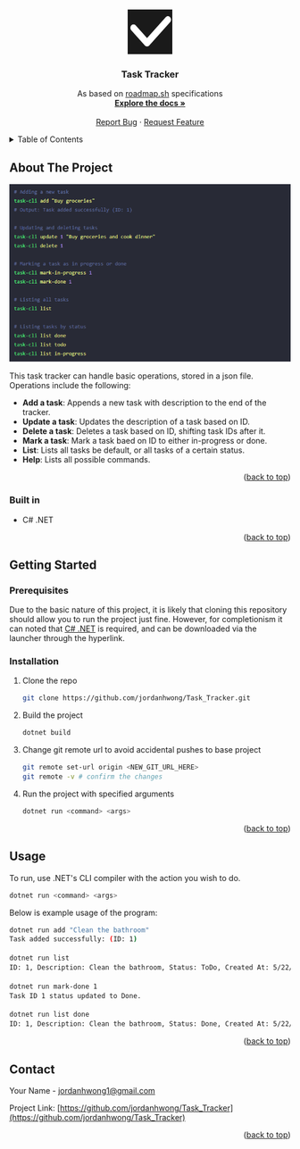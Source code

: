 <!-- Improved compatibility of back to top link: See: https://github.com/othneildrew/Best-README-Template/pull/73 -->
<a id="readme-top"></a>
<!--
*** Thanks for checking out the Best-README-Template. If you have a suggestion
*** that would make this better, please fork the repo and create a pull request
*** or simply open an issue with the tag "enhancement".
*** Don't forget to give the project a star!
*** Thanks again! Now go create something AMAZING! :D
-->



<!-- PROJECT SHIELDS -->
<!--
*** I'm using markdown "reference style" links for readability.
*** Reference links are enclosed in brackets [ ] instead of parentheses ( ).
*** See the bottom of this document for the declaration of the reference variables
*** for contributors-url, forks-url, etc. This is an optional, concise syntax you may use.
*** https://www.markdownguide.org/basic-syntax/#reference-style-links
-->
<!--
[![Contributors][contributors-shield]][contributors-url]
[![Forks][forks-shield]][forks-url]
[![Stargazers][stars-shield]][stars-url]
[![Issues][issues-shield]][issues-url]
[![project_license][license-shield]][license-url]
[![LinkedIn][linkedin-shield]][linkedin-url]
-->


<!-- PROJECT LOGO -->
<br />
<div align="center">
  <a href="https://github.com/jordanhwong/Task_Tracker">
    <img src="images/logo.png" alt="Logo" width="80" height="80">
  </a>

<h3 align="center">Task Tracker</h3>

  <p align="center">
    As based on <a href="https://roadmap.sh/projects/task-tracker">roadmap.sh</a> specifications
    <br />
    <a href="https://github.com/jordanhwong/Task_Tracker"><strong>Explore the docs »</strong></a>
    <br />
    <br />
    <a href="https://github.com/jordanhwong/Task_Tracker/issues/new?labels=bug&template=bug-report---.md">Report Bug</a>
    &middot;
    <a href="https://github.com/jordanhwong/Task_Tracker/issues/new?labels=enhancement&template=feature-request---.md">Request Feature</a>
  </p>
</div>



<!-- TABLE OF CONTENTS -->
<details>
  <summary>Table of Contents</summary>
  <ol>
    <li>
      <a href="#about-the-project">About The Project</a>
      <ul>
        <li><a href="#built-with">Built With</a></li>
      </ul>
    </li>
    <li>
      <a href="#getting-started">Getting Started</a>
      <ul>
        <li><a href="#prerequisites">Prerequisites</a></li>
        <li><a href="#installation">Installation</a></li>
      </ul>
    </li>
    <li><a href="#usage">Usage</a></li>
    <li><a href="#roadmap">Roadmap</a></li>
    <li><a href="#contributing">Contributing</a></li>
    <li><a href="#license">License</a></li>
    <li><a href="#contact">Contact</a></li>
    <li><a href="#acknowledgments">Acknowledgments</a></li>
  </ol>
</details>



<!-- ABOUT THE PROJECT -->
## About The Project

[![Task Tracker Screen Shot][product-screenshot]](https://roadmap.sh/projects/task-tracker)

This task tracker can handle basic operations, stored in a json file. Operations include the following:
* <b>Add a task</b>: Appends a new task with description to the end of the tracker.
* <b>Update a task</b>: Updates the description of a task based on ID.
* <b>Delete a task</b>: Deletes a task based on ID, shifting task IDs after it.
* <b>Mark a task</b>: Mark a task baed on ID to either in-progress or done.
* <b>List</b>: Lists all tasks be default, or all tasks of a certain status.
* <b>Help</b>: Lists all possible commands.

<p align="right">(<a href="#readme-top">back to top</a>)</p>



### Built in

* C# .NET

<p align="right">(<a href="#readme-top">back to top</a>)</p>



<!-- GETTING STARTED -->
## Getting Started

### Prerequisites

Due to the basic nature of this project, it is likely that cloning this repository should allow you to run the project just fine. However, for completionism it can noted that <a href="https://dotnet.microsoft.com/en-us/download">C# .NET</a> is required, and can be downloaded via the launcher through the hyperlink.

### Installation

1. Clone the repo
   ```sh
   git clone https://github.com/jordanhwong/Task_Tracker.git
   ```
2. Build the project
    ```sh
    dotnet build
    ```
3. Change git remote url to avoid accidental pushes to base project
   ```sh
   git remote set-url origin <NEW_GIT_URL_HERE>
   git remote -v # confirm the changes
   ```
4. Run the project with specified arguments
    ```sh
    dotnet run <command> <args>
    ```

<p align="right">(<a href="#readme-top">back to top</a>)</p>



<!-- USAGE EXAMPLES -->
## Usage

To run, use .NET's CLI compiler with the action you wish to do. 
```sh
dotnet run <command> <args>
```
Below is example usage of the program:
```sh
dotnet run add "Clean the bathroom"
Task added successfully: (ID: 1)

dotnet run list              
ID: 1, Description: Clean the bathroom, Status: ToDo, Created At: 5/22/2025 9:35:17 PM, Updated At: 5/22/2025 9:35:17 PM

dotnet run mark-done 1
Task ID 1 status updated to Done.

dotnet run list done  
ID: 1, Description: Clean the bathroom, Status: Done, Created At: 5/22/2025 9:35:17 PM, Updated At: 5/22/2025 9:37:20 PM
```

<p align="right">(<a href="#readme-top">back to top</a>)</p>


<!-- 
ROADMAP
## Roadmap

- [ ] Feature 1
- [ ] Feature 2
- [ ] Feature 3
    - [ ] Nested Feature

See the [open issues](https://github.com/jordanhwong/Task_Tracker/issues) for a full list of proposed features (and known issues).

<p align="right">(<a href="#readme-top">back to top</a>)</p>
 -->


<!-- CONTRIBUTING
## Contributing

Contributions are what make the open source community such an amazing place to learn, inspire, and create. Any contributions you make are **greatly appreciated**.

If you have a suggestion that would make this better, please fork the repo and create a pull request. You can also simply open an issue with the tag "enhancement".
Don't forget to give the project a star! Thanks again!

1. Fork the Project
2. Create your Feature Branch (`git checkout -b feature/AmazingFeature`)
3. Commit your Changes (`git commit -m 'Add some AmazingFeature'`)
4. Push to the Branch (`git push origin feature/AmazingFeature`)
5. Open a Pull Request

<p align="right">(<a href="#readme-top">back to top</a>)</p> -->

<!-- ### Top contributors:

<a href="https://github.com/jordanhwong/Task_Tracker/graphs/contributors">
  <img src="https://contrib.rocks/image?repo=github_username/repo_name" alt="contrib.rocks image" />
</a> -->


<!-- 
LICENSE
## License

Distributed under the project_license. See `LICENSE.txt` for more information.

<p align="right">(<a href="#readme-top">back to top</a>)</p>
 -->


<!-- CONTACT -->
## Contact

Your Name -  jordanhwong1@gmail.com

Project Link: [https://github.com/jordanhwong/Task_Tracker](https://github.com/jordanhwong/Task_Tracker)

<p align="right">(<a href="#readme-top">back to top</a>)</p>

<!-- 

 ACKNOWLEDGMENTS 
## Acknowledgments

* []()
* []()
* []()

<p align="right">(<a href="#readme-top">back to top</a>)</p> 
-->



<!-- MARKDOWN LINKS & IMAGES -->
<!-- https://www.markdownguide.org/basic-syntax/#reference-style-links -->
[contributors-shield]: https://img.shields.io/github/contributors/github_username/repo_name.svg?style=for-the-badge
[contributors-url]: https://github.com/jordanhwong/Task_Tracker/graphs/contributors
[forks-shield]: https://img.shields.io/github/forks/github_username/repo_name.svg?style=for-the-badge
[forks-url]: https://github.com/jordanhwong/Task_Tracker/network/members
[stars-shield]: https://img.shields.io/github/stars/github_username/repo_name.svg?style=for-the-badge
[stars-url]: https://github.com/jordanhwong/Task_Tracker/stargazers
[issues-shield]: https://img.shields.io/github/issues/github_username/repo_name.svg?style=for-the-badge
[issues-url]: https://github.com/jordanhwong/Task_Tracker/issues
[license-shield]: https://img.shields.io/github/license/github_username/repo_name.svg?style=for-the-badge
[license-url]: https://github.com/jordanhwong/Task_Tracker/blob/master/LICENSE.txt
[linkedin-shield]: https://img.shields.io/badge/-LinkedIn-black.svg?style=for-the-badge&logo=linkedin&colorB=555
[linkedin-url]: https://linkedin.com/in/jordanhwong
[product-screenshot]: images/screenshot.png
[Next.js]: https://img.shields.io/badge/next.js-000000?style=for-the-badge&logo=nextdotjs&logoColor=white
[Next-url]: https://nextjs.org/
[React.js]: https://img.shields.io/badge/React-20232A?style=for-the-badge&logo=react&logoColor=61DAFB
[React-url]: https://reactjs.org/
[Vue.js]: https://img.shields.io/badge/Vue.js-35495E?style=for-the-badge&logo=vuedotjs&logoColor=4FC08D
[Vue-url]: https://vuejs.org/
[Angular.io]: https://img.shields.io/badge/Angular-DD0031?style=for-the-badge&logo=angular&logoColor=white
[Angular-url]: https://angular.io/
[Svelte.dev]: https://img.shields.io/badge/Svelte-4A4A55?style=for-the-badge&logo=svelte&logoColor=FF3E00
[Svelte-url]: https://svelte.dev/
[Laravel.com]: https://img.shields.io/badge/Laravel-FF2D20?style=for-the-badge&logo=laravel&logoColor=white
[Laravel-url]: https://laravel.com
[Bootstrap.com]: https://img.shields.io/badge/Bootstrap-563D7C?style=for-the-badge&logo=bootstrap&logoColor=white
[Bootstrap-url]: https://getbootstrap.com
[JQuery.com]: https://img.shields.io/badge/jQuery-0769AD?style=for-the-badge&logo=jquery&logoColor=white
[JQuery-url]: https://jquery.com 
